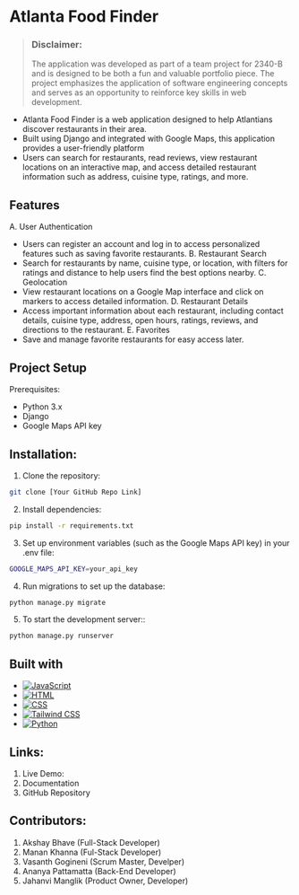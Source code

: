 # Atlanta Food Finder

> ### Disclaimer:
> The application was developed as part of a team project for 2340-B and is designed to be both a fun and valuable portfolio piece.
> The project emphasizes the application of software engineering concepts and serves as an opportunity to reinforce key skills in web development.

* Atlanta Food Finder is a web application designed to help Atlantians discover restaurants in their area.
* Built using Django and integrated with Google Maps, this application provides a user-friendly platform
* Users can search for restaurants, read reviews, view restaurant locations on an interactive map, and access detailed restaurant information such as address, cuisine type, ratings, and more.




## Features
A. User Authentication
* Users can register an account and log in to access personalized features such as saving favorite restaurants.
B. Restaurant Search
* Search for restaurants by name, cuisine type, or location, with filters for ratings and distance to help users find the best options nearby.
C. Geolocation
* View restaurant locations on a Google Map interface and click on markers to access detailed information.
D. Restaurant Details
* Access important information about each restaurant, including contact details, cuisine type, address, open hours, ratings, reviews, and directions to the restaurant.
E. Favorites
* Save and manage favorite restaurants for easy access later.



## Project Setup
Prerequisites:
* Python 3.x
* Django
* Google Maps API key

## Installation:
1. Clone the repository:
 ```sh
git clone [Your GitHub Repo Link]
```

2. Install dependencies:
```sh
pip install -r requirements.txt
```
3. Set up environment variables (such as the Google Maps API key) in your .env file:
```sh
GOOGLE_MAPS_API_KEY=your_api_key
```

4. Run migrations to set up the database:
```sh
python manage.py migrate
```


5. To start the development server::
```sh
python manage.py runserver
```


## Built with
* [![JavaScript][JavaScript.com]][JavaScript-url]
* [![HTML][HTML.com]][HTML-url]
* [![CSS][CSS.com]][CSS-url]
* [![Tailwind CSS][TailwindCSS.com]][TailwindCSS-url]
* [![Python][Python.org]][Python-url]


[JavaScript.com]: https://img.shields.io/badge/JavaScript-323330?style=for-the-badge&logo=javascript
[JavaScript-url]: https://www.javascript.com/

[HTML.com]: https://img.shields.io/badge/HTML5-E34F26?style=for-the-badge&logo=html5
[HTML-url]: https://developer.mozilla.org/en-US/docs/Web/HTML

[CSS.com]: https://img.shields.io/badge/CSS3-1572B6?style=for-the-badge&logo=css3
[CSS-url]: https://developer.mozilla.org/en-US/docs/Web/CSS

[TailwindCSS.com]: https://img.shields.io/badge/TailwindCSS-38B2AC?style=for-the-badge&logo=tailwind-css
[TailwindCSS-url]: https://tailwindcss.com/

[Python.org]: https://img.shields.io/badge/Python-3776AB?style=for-the-badge&logo=python
[Python-url]: https://www.python.org/

## Links:
1. Live Demo:
2. Documentation
3. GitHub Repository


## Contributors:
1. Akshay Bhave (Full-Stack Developer)
2. Manan Khanna (Ful-Stack Developer)
3. Vasanth Gogineni (Scrum Master, Develper)
4. Ananya Pattamatta (Back-End Developer)
5. Jahanvi Manglik (Product Owner, Developer)
